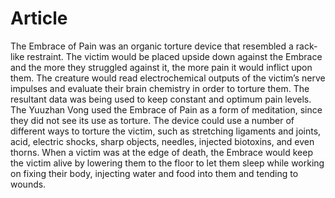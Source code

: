 # Article

The Embrace of Pain was an organic torture device that resembled a rack-like restraint.
The victim would be placed upside down against the Embrace and the more they struggled against it, the more pain it would inflict upon them.
The creature would read electrochemical outputs of the victim’s nerve impulses and evaluate their brain chemistry in order to torture them.
The resultant data was being used to keep constant and optimum pain levels.
The Yuuzhan Vong used the Embrace of Pain as a form of meditation, since they did not see its use as torture.
The device could use a number of different ways to torture the victim, such as stretching ligaments and joints, acid, electric shocks, sharp objects, needles, injected biotoxins, and even thorns.
When a victim was at the edge of death, the Embrace would keep the victim alive by lowering them to the floor to let them sleep while working on fixing their body, injecting water and food into them and tending to wounds.
